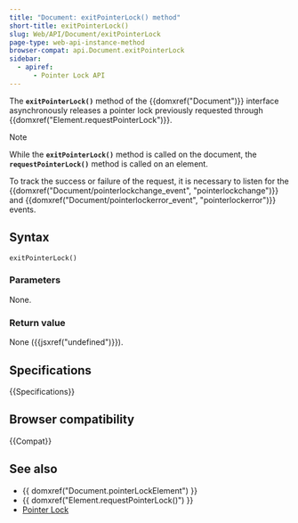 ```yaml
---
title: "Document: exitPointerLock() method"
short-title: exitPointerLock()
slug: Web/API/Document/exitPointerLock
page-type: web-api-instance-method
browser-compat: api.Document.exitPointerLock
sidebar:
  - apiref:
      - Pointer Lock API
---
```


The **`exitPointerLock()`** method of the {{domxref("Document")}} interface asynchronously releases a pointer lock previously requested through {{domxref("Element.requestPointerLock")}}.

> [!NOTE]
> While the **`exitPointerLock()`** method is called on the document, the **`requestPointerLock()`** method is called on an element.

To track the success or failure of the request, it is necessary to listen for the {{domxref("Document/pointerlockchange_event", "pointerlockchange")}} and {{domxref("Document/pointerlockerror_event", "pointerlockerror")}} events.

## Syntax

```js-nolint
exitPointerLock()
```

### Parameters

None.

### Return value

None ({{jsxref("undefined")}}).

## Specifications

{{Specifications}}

## Browser compatibility

{{Compat}}

## See also

- {{ domxref("Document.pointerLockElement") }}
- {{ domxref("Element.requestPointerLock()") }}
- [Pointer Lock](/en-US/docs/Web/API/Pointer_Lock_API)

